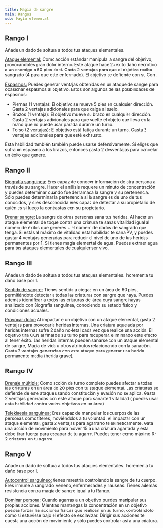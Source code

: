 ```yaml
---
title: Magia de sangre
main: Rangos
sub: Magia elemental
---
```


## Rango I

Añade un dado de soltura a todos tus ataques elementales.

<u>Ataque elemental:</u> Como acción estándar manipula la sangre del objetivo, provocándoles gran dolor interno. Este ataque hace 2+éxito daño necrótico a un enemigo a 60 pies de ti. Gasta 2 ventajas para que el objetivo reciba sangrado (4 para que esté enfermado). El objetivo se defiende con su Con .

<u>Espasmos:</u> Puedes generar ventajas obtenidas en un ataque de sangre para ocasionar espasmos al objetivo. Estos son algunos de las posibilidades de espasmos: 

- Piernas (1 ventaja): El objetivo se mueve 5 pies en cualquier dirección. Gasta 2 ventajas adicionales para que caiga al suelo.
- Brazos (1 ventaja): El objetivo mueve su brazo en cualquier dirección. Gasta 2 ventajas adicionales para que suelte el objeto que lleva en la mano que no puede usar parada durante un turno.
- Torso (2 ventajas): El objetivo está fatiga durante un turno. Gasta 2 ventajas adicionales para que esté exhausto.

Esta habilidad también también puede usarse defensivamente. Si eliges que sufra un espasmo a los brazos, entonces gasta 2 desventajas para cancelar un éxito que genere.

## Rango II

<u>Biografía sanguínea:</u> Eres capaz de conocer información de otra persona a través de su sangre. Hacer el análisis requiere un minuto de concentración y puedes determinar cuándo fue derramada la sangre y su pertenencia. Sólo puedes determinar la pertenencia si la sangre es de uno de tus conocidos, y si es desconocida eres capaz de detectar a su propietario de quién es si luego la contrastas con su propietario.

<u>Drenar sangre:</u> La sangre de otras personas sana tus heridas. Al hacer un ataque elemental de toque contra una criatura te sanas vitalidad igual al número de éxitos que generes + el número de dados de sangrado que tenga. Si estás al máximo de vitalidad esta habilidad te sana PV, y puedes gastar 4 ventajas generadas para reducir el nivel de uno de tus heridas permanentes por 1. Si tienes magia elemental de agua. Puedes extraer agua para tus ataques elementales de cualquier ser vivo.

## Rango III

Añade un dado de soltura a todos tus ataques elementales. Incrementa tu daño base por 1.

<u>Sentido de sangre:</u> Tienes sentido a ciegas en un área de 60 pies, permitiéndote detectar a todas las criaturas con sangre que haya. Puedes además identificar a todos las criaturas del área cuya sangre hayas analizado con Biografía sanguínea, conociendo su estado físico y condiciones actuales.

<u>Provocar dolor:</u> Al impactar e un objetivo con un ataque elemental, gasta 2 ventajas para provocarle heridas internas. Una criatura aquejada por heridas internas sufre 2 daño no-letal cada vez que realice una acción. El objetivo tira CON al final de su turno para recuperar, eliminando este efecto al tener éxito. Las heridas internas pueden sanarse con un ataque elemental de sangre, Magia de vida u otros atributos relacionando con la sanación. Gasta 2 ventajas generadas con este ataque para generar una herida permanente media (herida grave).

## Rango IV

<u>Drenaje múltiple:</u> Como acción de turno completo puedes afectar a todas las criaturas en un área de 20 pies con tu ataque elemental. Las criaturas se defiende de este ataque usando constitución y evasión no se aplica. Gasta 2 ventajas generadas con este ataque para sanarte 1 vitalidad ( puedes usar esta habilidad contra varios objetivos en un área).

<u>Telekinesia sanguínea:</u> Eres capaz de manipular los cuerpos de las personas como títeres, moviéndolos a tu voluntad. Al impactar con un ataque elemental, gasta 2 ventajas para agarrarlo telekinéticamente. Gata una acción de movimiento para mover 15 a una criatura agarrada y esta debe tirar fuerza para escapar de tu agarre. Puedes tener como máximo R-2 criaturas en tu agarre.

## Rango V 

Añade un dado de soltura a todos tus ataques elementales. Incrementa tu daño base por 1.

<u>Autocontrol sanguíneo:</u> tienes maestría controlando la sangre de tu cuerpo. Eres inmune a sangrado, veneno, enfermedades y nauseas. Tienes además resistencia contra magia de sangre igual a tu Rango.

<u>Dominar persona:</u> Cuando agarras a un objetivo puedes manipular sus propias acciones. Mientras mantengas la concentración en un objetivo puedes forzar las acciones físicas que realicen en su turno, controlándolo como si estuviese bajo el efecto de esclavizar. Dirigir sus acciones te cuesta una acción de movimiento y sólo puedes controlar así a una criatura.